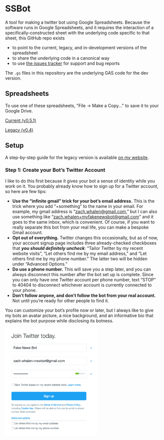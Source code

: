 # SSBot

A tool for making a twitter bot using Google Spreadsheets. Because the software runs in Google Spreadsheets, and it requires the interaction of a specifically-constructed sheet with the underlying code specific to that sheet, this GitHub repo exists 

 * to point to the current, legacy, and in-development versions of the spreadsheet
 * to share the underlying code in a canonical way
 * to use <a href="http://github.com/zachwhalen/ssbot/issues">the issues tracker</a> for support and bug reports

The `.gs` files in this repository are the underlying GAS code for the dev version.

## Spreadsheets

To use one of these spreadsheets, "File -> Make a Copy..." to save it to your Google Drive.

<a href="https://docs.google.com/spreadsheets/d/1LeNW2BFuhB3MyeOuI51HakB6EC3ILXFjxSUtSrAsLaw/edit?usp=sharing">Current (v0.5.1)</a>

<a href="https://docs.google.com/spreadsheets/d/1Cbg_6pYN04XtDHpDLtxAP3ExQEBL8PYBXBQ1E5_Sq30/edit?usp=sharing">Legacy (v0.4)</a>

## Setup
A step-by-step guide for the legacy version is available <a href="http://www.zachwhalen.net/posts/how-to-make-a-twitter-bot-with-google-spreadsheets-version-04/
">on my website</a>.

### Step 1: Create your Bot’s Twitter Account

I like to do this first because it gives your bot a sense of identity while you work on it. You probably already know how to sign up for a Twitter account, so here are few tips:

 * **Use the “infinite gmail” trick for your bot’s email address.** This is the trick where you add “+something” to the name in your email. For example, my gmail address is “zach.whalen@gmail.com,” but I can also use something like “zach.whalen+myfakenewsbot@gmail.com” and it goes to the same inbox, which is convenient. Of course, if you want to really separate this bot from your real life, you can make a bespoke Gmail account.
 * **Opt out of everything.** Twitter changes this occasionally, but as of now, your account signup page includes three already-checked checkboxes that ***you should definitely uncheck***: “Tailor Twitter by my recent website visits”, “Let others find me by my email address,” and “Let others find me by my phone number.” The latter two will be hidden under “Advanced Options.”
 * **Do use a phone number.** This will save you a step later, and you can always disconnect this number after the bot set up is complete. Since you can only have one Twitter account per phone number, text “STOP” to 40404 to disconnect whichever account is currently connected to your phone.
 * **Don’t follow anyone, and don’t follow the bot from your real account.** Not until you’re ready for other people to find it.

You can customize your bot’s profile now or later, but I always like to give my bots an avatar picture, a nice background, and an informative bio that explains the bot purpose while disclosing its botness. 

<a href="images/signup.png"><img src="images/signup.png" title="Signup Page Screenshot" alt="Signup Page Screenshot" align="center" width="300" height="351"/></a>


